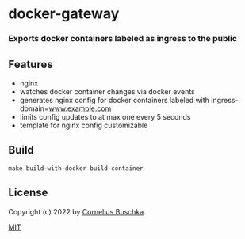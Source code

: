 # docker-gateway

### Exports docker containers labeled as ingress to the public

## Features

* nginx
* watches docker container changes via docker events
* generates nginx config for docker containers labeled with ingress-domain=www.example.com
* limits config updates to at max one every 5 seconds
* template for nginx config customizable

## Build

```
make build-with-docker build-container
```

## License

Copyright (c) 2022 by [Cornelius Buschka](https://github.com/cbuschka).

[MIT](./license.txt)
